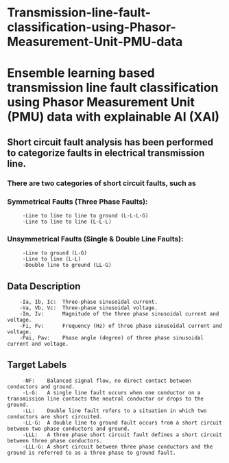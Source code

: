 # Transmission-line-fault-classification-using-Phasor-Measurement-Unit-PMU-data
# Ensemble learning based transmission line fault classification using Phasor Measurement Unit (PMU) data with explainable AI (XAI)

## Short circuit fault analysis has been performed to categorize faults in electrical transmission line.

### There are two categories of short circuit faults, such as

###    Symmetrical Faults (Three Phase Faults):

         -Line to line to line to ground (L-L-L-G)
         -Line to line to line (L-L-L)

###    Unsymmetrical Faults (Single  & Double Line Faults):

         -Line to ground (L-G)
         -Line to line (L-L)
         -Double line to ground (LL-G)

         
## Data Description

        -Ia, Ib, Ic:  Three-phase sinusoidal current.
        -Va, Vb, Vc:  Three-phase sinusoidal voltage.
        -Im, Iv:      Magnitude of the three phase sinusoidal current and voltage.
        -Fi, Fv:      Frequency (Hz) of three phase sinusoidal current and voltage.
        -Pai, Pav:    Phase angle (degree) of three phase sinusoidal current and voltage.

## Target Labels
         
         -NF:    Balanced signal flow, no direct contact between conductors and ground.
         -L-G:   A single line fault occurs when one conductor on a transmission line contacts the neutral conductor or drops to the ground.
         -LL:    Double line fault refers to a situation in which two conductors are short circuited.
         -LL-G:  A double line to ground fault occurs from a short circuit between two phase conductors and ground.
         -LLL:   A three phase short circuit fault defines a short circuit between three phase conductors.
         -LLL-G: A short circuit between three phase conductors and the ground is referred to as a three phase to ground fault.
